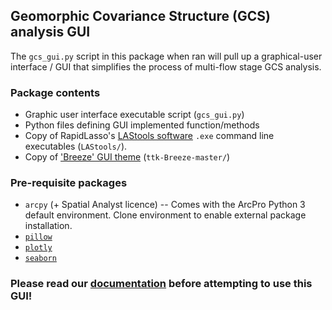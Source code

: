 ## Geomorphic Covariance Structure (GCS) analysis GUI
The `gcs_gui.py` script in this package when ran will pull up a graphical-user interface / GUI that simplifies the
process of multi-flow stage GCS analysis.

### Package contents
- Graphic user interface executable script (`gcs_gui.py`)
- Python files defining GUI implemented function/methods
- Copy of RapidLasso's [LAStools software](http://lastools.org/) `.exe` command line executables (`LAStools/`).
- Copy of ['Breeze' GUI theme](https://github.com/MaxPerl/ttk-Breeze) (`ttk-Breeze-master/`)

### Pre-requisite packages
- `arcpy` (+ Spatial Analyst licence) -- Comes with the ArcPro Python 3 default environment. 
  Clone environment to enable external package installation. 
- [`pillow`](https://python-pillow.org/)
- [`plotly`](https://plotly.com/)
- [`seaborn`](https://seaborn.pydata.org/)

### **Please read our [documentation](https://gcs-gui-documentation.readthedocs.io) before attempting to use this GUI!**
